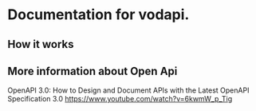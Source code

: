 # Documentation for vodapi.

## How it works


## More information about Open Api
OpenAPI 3.0: How to Design and Document APIs with the Latest OpenAPI Specification 3.0
https://www.youtube.com/watch?v=6kwmW_p_Tig
